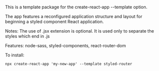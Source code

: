 This is a template package for the create-react-app --template option.

The app features a reconfigured application structure and layout for beginning
a styled component React application.

Notes: The use of .jsx extension is optional. It is used only to separate the styles which end in .js

Features:
node-sass,
styled-components,
react-router-dom

To install:

```
npx create-react-app 'my-new-app' --template styled-router
```
